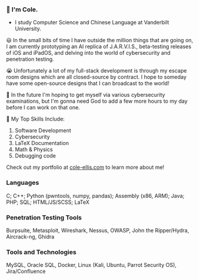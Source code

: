 ### 👋 I'm Cole.
- I study Computer Science and Chinese Language at Vanderbilt University.

😃 In the small bits of time I have outside the million things that are going on, I am currently prototyping an AI replica of J.A.R.V.I.S., beta-testing releases of iOS and iPadOS, and delving into the world of cybersecurity and penetration testing.

😭 Unfortunately a lot of my full-stack development is through my escape room designs which are all closed-source by contract.  I hope to someday have some open-source designs that I can broadcast to the world!

🤔 In the future I'm hoping to get myself via various cybersecurity examinations, but I'm gonna need God to add a few more hours to my day before I can work on that one.

🌱 My Top Skills Include:
1. Software Development
2. Cybersecurity
3. LaTeX Documentation
4. Math & Physics
5. Debugging code

Check out my portfolio at [cole-ellis.com](https://cole-ellis.com/) to learn more about me!

### Languages
C; C++; Python (pwntools, numpy, pandas); Assembly (x86, ARM); Java; PHP; SQL; HTML/JS/SCSS; LaTeX

### Penetration Testing Tools
Burpsuite, Metasploit, Wireshark, Nessus, OWASP, John the Ripper/Hydra, Aircrack-ng, Ghidra

### Tools and Technologies
MySQL, Oracle SQL, Docker, Linux (Kali, Ubuntu, Parrot Security OS), Jira/Confluence

